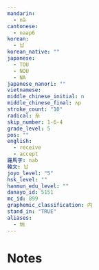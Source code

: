 ```yaml
---
mandarin:
  - nà
cantonese:
  - naap6
korean:
  - 납
korean_native: ""
japanese:
  - TOU
  - NOU
  - NA
japanese_nanori: ""
vietnamese:
middle_chinese_initial: n
middle_chinese_final: ʌp
stroke_count: "10"
radical: 糸
skip_number: 1-6-4
grade_level: 5
pos: ""
english:
  - receive
  - accept
羅馬字: nab
韓文: 납
joyo_level: "5"
hsk_level: ""
hanmun_edu_level: ""
danayo_id: 5151
mc_id: 899
graphemic_classification: 内
stand_in: "TRUE"
aliases:
  - 纳
---
```


# Notes
